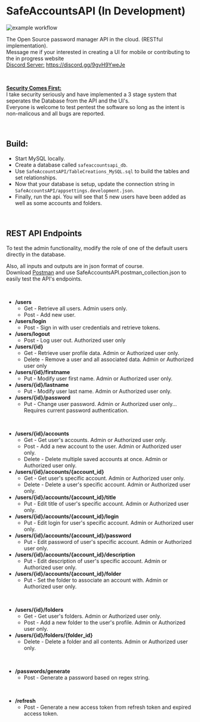 # SafeAccountsAPI (In Development)
![example workflow](https://github.com/nickpavini/safeaccountsapi/actions/workflows/master_safeaccounts-api.yml/badge.svg) <br />

The Open Source password manager API in the cloud. (RESTful implementation).<br />
Message me if your interested in creating a UI for mobile or contributing to the in progress website <br />
<ins>Discord Server:</ins> https://discord.gg/9gvH9YweJe

&nbsp;

<ins>**Security Comes First:**</ins> <br/>
I take security seriously and have implemented a 3 stage system that seperates the Database from the API and the UI's.<br/>
Everyone is welcome to test pentest the software so long as the intent is non-malicous and all bugs are reported.

&nbsp;

## Build:
* Start MySQL locally.
* Create a database called `safeaccountsapi_db`.
* Use `SafeAccountsAPI/TableCreations_MySQL.sql` to build the tables and set relationships.
* Now that your database is setup, update the connection string in `SafeAccountsAPI/appsettings.development.json`.
* Finally, run the api. You will see that 5 new users have been added as well as some accounts and folders.

&nbsp;

## REST API Endpoints

To test the admin functionality, modify the role of one of the default users directly in the database.

Also, all inputs and outputs are in json format of course. <br />
Download [Postman](https://www.postman.com/downloads/) and use SafeAccountsAPI.postman_collection.json to easily test the API's endpoints.

&nbsp;

* **/users**
  * Get - Retrieve all users. Admin users only.
  * Post - Add new user.
* **/users/login**
  * Post - Sign in with user credentials and retrieve tokens.
* **/users/logout**
  * Post - Log user out. Authorized user only
* **/users/{id}**
  * Get - Retrieve user profile data. Admin or Authorized user only.
  * Delete - Remove a user and all associated data. Admin or Authorized user only
* **/users/{id}/firstname**
  * Put - Modify user first name. Admin or Authorized user only.
* **/users/{id}/lastname**
  * Put - Modify user last name. Admin or Authorized user only.
* **/users/{id}/password**
  * Put - Change user password. Admin or Authorized user only... Requires current password authentication.

&nbsp;

* **/users/{id}/accounts**
  * Get - Get user's accounts. Admin or Authorized user only.
  * Post - Add a new account to the user. Admin or Authorized user only.
  * Delete - Delete multiple saved accounts at once. Admin or Authorized user only.
* **/users/{id}/accounts/{account_id}**
  * Get - Get user's specific account. Admin or Authorized user only.
  * Delete - Delete a user's specific account. Admin or Authorized user only.
* **/users/{id}/accounts/{account_id}/title**
  * Put - Edit title of user's specific account. Admin or Authorized user only.
* **/users/{id}/accounts/{account_id}/login**
  * Put - Edit login for user's specific account. Admin or Authorized user only.
* **/users/{id}/accounts/{account_id}/password**
  * Put - Edit password of user's specific account. Admin or Authorized user only.
* **/users/{id}/accounts/{account_id}/description**
  * Put - Edit description of user's specific account. Admin or Authorized user only.
* **/users/{id}/accounts/{account_id}/folder**
  * Put - Set the folder to associate an account with. Admin or Authorized user only.

&nbsp;

* **/users/{id}/folders**
  * Get - Get user's folders. Admin or Authorized user only.
  * Post - Add a new folder to the user's profile. Admin or Authorized user only.
* **/users/{id}/folders/{folder_id}**
  * Delete - Delete a folder and all contents. Admin or Authorized user only.
 
&nbsp;

* **/passwords/generate**
  * Post - Generate a password based on regex string.

&nbsp;

* **/refresh**
  * Post - Generate a new access token from refresh token and expired access token.
